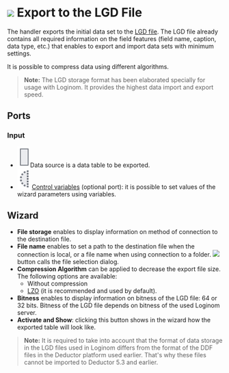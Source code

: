# ![ ](../../images/icons/data-sources/file-native-export_default.svg) Export to the LGD File

The handler exports the initial data set to the [LGD file](../../data-format/lgd-file.md). The LGD file already contains all required information on the field features (field name, caption, data type, etc.) that enables to export and import data sets with minimum settings.

It is possible to compress data using different algorithms.

> **Note:** The LGD storage format has been elaborated specially for usage with Loginom. It provides the highest data import and export speed.

## Ports

### Input

* ![ ](../../images/icons/app/node/ports/inputs/table_inactive.svg)Data source is a data table to be exported.
* ![ ](../../images/icons/app/node/ports/inputs-optional/variable_inactive.svg) [Control variables](../../scenario/variables/control-variables.md) (optional port): it is possible to set values of the wizard parameters using variables.

## Wizard

* **File storage** enables to display information on method of connection to the destination file.
* **File name** enables to set a path to the destination file when the connection is local, or a file name when using connection to a folder. ![ ](../../images/extjs-theme/form/open-trigger/open-trigger_default.svg) button calls the file selection dialog.
* **Compression Algorithm** can be applied to decrease the export file size. The following options are available:
   * Without compression
   * [LZO](https://ru.wikipedia.org/wiki/LZO) (it is recommended and used by default).
* **Bitness** enables to display information on bitness of the LGD file: 64 or 32 bits. Bitness of the LGD file depends on bitness of the used Loginom server.
* **Activate and Show**: clicking this button shows in the wizard how the exported table will look like.

> **Note:** It is required to take into account that the format of data storage in the LGD files used in Loginom differs from the format of the DDF files in the Deductor platform used earlier. That's why these files cannot be imported to Deductor 5.3 and earlier.
